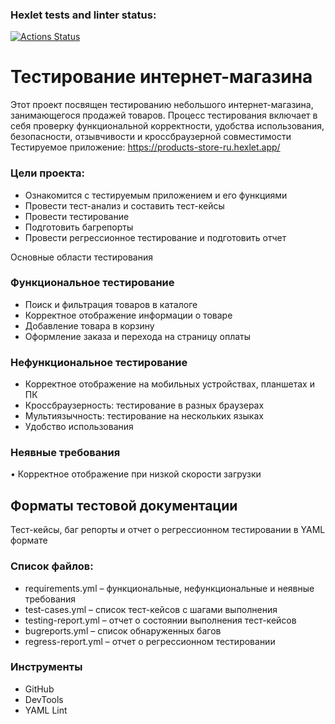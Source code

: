 ### Hexlet tests and linter status:
[![Actions Status](https://github.com/TasamayaNatalia/qa-engineer-project-84/actions/workflows/hexlet-check.yml/badge.svg)](https://github.com/TasamayaNatalia/qa-engineer-project-84/actions)

# Тестирование интернет-магазина

Этот проект посвящен тестированию небольшого интернет-магазина, занимающегося продажей товаров. Процесс тестирования включает в себя проверку функциональной корректности, удобства использования, безопасности, отзывчивости и кроссбраузерной совместимости
Тестируемое приложение: https://products-store-ru.hexlet.app/

### Цели проекта:
* Ознакомится с тестируемым приложением и его функциями
* Провести тест-анализ и составить тест-кейсы
* Провести тестирование 
* Подготовить багрепорты
* Провести регрессионное тестирование и подготовить отчет

Основные области тестирования
### Функциональное тестирование
*	Поиск и фильтрация товаров в каталоге
*	Корректное отображение информации о товаре
*	Добавление товара в корзину
*	Оформление заказа и перехода на страницу оплаты
### Нефункциональное тестирование
*	Корректное отображение на мобильных устройствах, планшетах и ПК
*	Кроссбраузерность: тестирование в разных браузерах
*	Мультиязычность: тестирование на нескольких языках
*	Удобство использования
### Неявные требования
•	Корректное отображение при низкой скорости загрузки

## Форматы тестовой документации
Тест-кейсы, баг репорты и отчет о регрессионном тестировании в YAML формате

### Список файлов:
*	requirements.yml – функциональные, нефункциональные и неявные требования
*	test-cases.yml – список тест-кейсов с шагами выполнения
*	testing-report.yml – отчет о состоянии выполнения тест-кейсов 
*	bugreports.yml – список обнаруженных багов
*	regress-report.yml – отчет о регрессионном тестировании
### Инструменты
*	GitHub 
*	DevTools 
*	YAML Lint 

